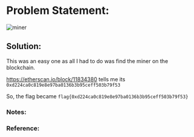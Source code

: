 
# Problem Statement:
 ![miner](https://user-images.githubusercontent.com/53595853/133964247-9496dbbc-44be-4540-be11-599dbbf322ab.png)
## Solution:
This was an easy one as all I had to do was find the miner on the blockchain.

https://etherscan.io/block/11834380 tells me its `0xd224ca0c819e8e97ba0136b3b95ceff503b79f53`

So, the flag became `flag{0xd224ca0c819e8e97ba0136b3b95ceff503b79f53}`

### Notes:
### Reference:
